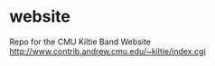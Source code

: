 website
=======
Repo for the CMU Kiltie Band Website
http://www.contrib.andrew.cmu.edu/~kiltie/index.cgi
